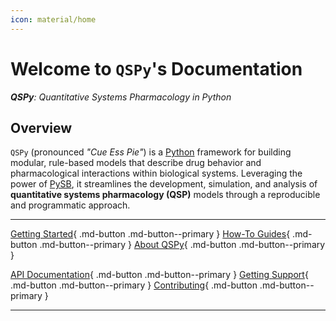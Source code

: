 ```yaml
---
icon: material/home
---
```


# Welcome to `QSPy`'s Documentation

_**QSPy**: Quantitative Systems Pharmacology in Python_

## Overview

`QSPy` (pronounced _"Cue Ess Pie"_) is a [Python](https://www.python.org/) framework for building modular, rule-based models that describe drug behavior and pharmacological interactions within biological systems. Leveraging the power of [PySB](https://pysb.org/), it streamlines the development, simulation, and analysis of **quantitative systems pharmacology (QSP)** models through a reproducible and programmatic approach.

------

[Getting Started](./getting-started.md){ .md-button .md-button--primary } [How-To Guides](./how-to-guides.md){ .md-button .md-button--primary } [About QSPy](#key-features){ .md-button .md-button--primary } 

[API Documentation](./reference.md){ .md-button .md-button--primary } [Getting Support](./contact-support.md){ .md-button .md-button--primary } [Contributing](./contributing.md){ .md-button .md-button--primary }

------
